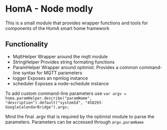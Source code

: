 # HomA - Node modly
This is a small module that provides wrapper functions and tools for components of the HomA smart home framework 

## Functionality 
* MqttHelper Wrapper around the mqtt module
* StringHelper Provides string formating functions
* ParamHelper Wrapper around optimist. Provides a common command-line syntax for MQTT parameters
* logger Exposes an npmlog instance
* scheduler Exposes a node-schedule instance


To add custom command-line parameters use 
```var argv = homa.paramHelper.describe("paramName", "description").default("systemId", "458293-GoogleCalendarBridge").argv;```

Mind the final .argv that is required by the optimist module to parse the parameters. Parameters can be accessed through ```argv.paramName```

